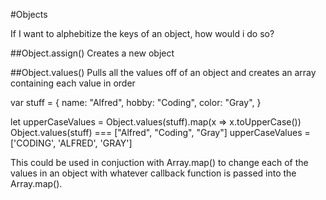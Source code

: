 #Objects

If I want to alphebitize the keys of an object, how would i do so?


##Object.assign()
Creates a new object 

##Object.values()
Pulls all the values off of an object and creates an array containing each value in order

var stuff = {
        name: "Alfred",
        hobby: "Coding",
        color: "Gray",
    }

let upperCaseValues = Object.values(stuff).map(x => x.toUpperCase())
Object.values(stuff) === ["Alfred", "Coding", "Gray"]
upperCaseValues = ['CODING', 'ALFRED', 'GRAY']

This could be used in conjuction with Array.map() to change each of the values in an object with whatever callback function is passed into the Array.map().


